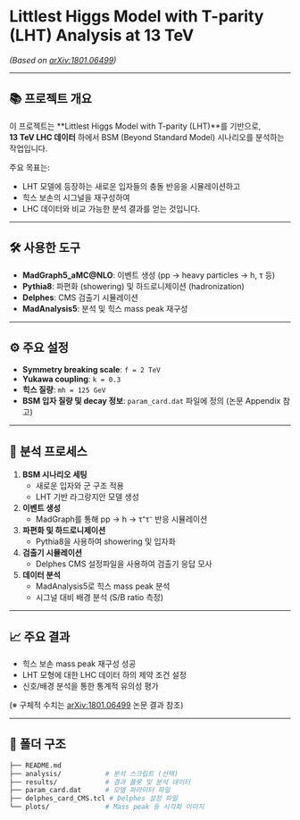 # Littlest Higgs Model with T-parity (LHT) Analysis at 13 TeV  
*(Based on [arXiv:1801.06499](https://arxiv.org/abs/1801.06499))*

---

## 📚 프로젝트 개요
이 프로젝트는 **Littlest Higgs Model with T-parity (LHT)**를 기반으로,  
**13 TeV LHC 데이터** 하에서 BSM (Beyond Standard Model) 시나리오를 분석하는 작업입니다.

주요 목표는:
- LHT 모델에 등장하는 새로운 입자들의 충돌 반응을 시뮬레이션하고
- 힉스 보손의 시그널을 재구성하여
- LHC 데이터와 비교 가능한 분석 결과를 얻는 것입니다.

---

## 🛠️ 사용한 도구
- **MadGraph5_aMC@NLO**: 이벤트 생성 (pp → heavy particles → h, τ 등)
- **Pythia8**: 파편화 (showering) 및 하드로니제이션 (hadronization)
- **Delphes**: CMS 검출기 시뮬레이션
- **MadAnalysis5**: 분석 및 힉스 mass peak 재구성

---

## ⚙️ 주요 설정
- **Symmetry breaking scale**: `f = 2 TeV`
- **Yukawa coupling**: `k = 0.3`
- **힉스 질량**: `mh = 125 GeV`
- **BSM 입자 질량 및 decay 정보**: `param_card.dat` 파일에 정의 (논문 Appendix 참고)

---

## 🎯 분석 프로세스
1. **BSM 시나리오 세팅**
   - 새로운 입자와 군 구조 적용
   - LHT 기반 라그랑지안 모델 생성
2. **이벤트 생성**
   - MadGraph를 통해 pp → h → τ⁺τ⁻ 반응 시뮬레이션
3. **파편화 및 하드로니제이션**
   - Pythia8을 사용하여 showering 및 입자화
4. **검출기 시뮬레이션**
   - Delphes CMS 설정파일을 사용하여 검출기 응답 모사
5. **데이터 분석**
   - MadAnalysis5로 힉스 mass peak 분석
   - 시그널 대비 배경 분석 (S/B ratio 측정)

---

## 📈 주요 결과
- 힉스 보손 mass peak 재구성 성공
- LHT 모형에 대한 LHC 데이터 하의 제약 조건 설정
- 신호/배경 분석을 통한 통계적 유의성 평가

(※ 구체적 수치는 [arXiv:1801.06499](https://arxiv.org/abs/1801.06499) 논문 결과 참조)

---

## 📂 폴더 구조
```bash
├── README.md
├── analysis/           # 분석 스크립트 (선택)
├── results/            # 결과 플롯 및 분석 데이터
├── param_card.dat      # 모델 파라미터 파일
├── delphes_card_CMS.tcl # Delphes 설정 파일
└── plots/              # Mass peak 등 시각화 이미지
